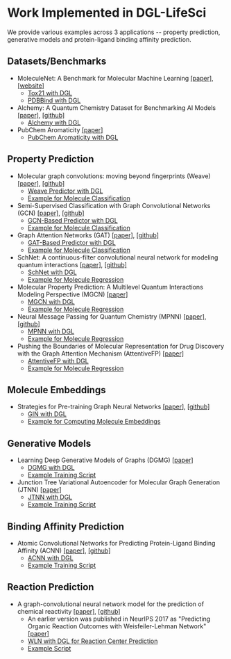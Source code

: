 # Work Implemented in DGL-LifeSci

We provide various examples across 3 applications -- property prediction, generative models and protein-ligand binding affinity prediction.

## Datasets/Benchmarks

- MoleculeNet: A Benchmark for Molecular Machine Learning [[paper]](https://arxiv.org/abs/1703.00564), [[website]](http://moleculenet.ai/)
    - [Tox21 with DGL](../python/dgllife/data/tox21.py)
    - [PDBBind with DGL](../python/dgllife/data/pdbbind.py)
- Alchemy: A Quantum Chemistry Dataset for Benchmarking AI Models [[paper]](https://arxiv.org/abs/1906.09427), [[github]](https://github.com/tencent-alchemy/Alchemy)
    - [Alchemy with DGL](../python/dgllife/data/alchemy.py)
- PubChem Aromaticity [[paper]](https://pubs.acs.org/doi/10.1021/acs.jmedchem.9b00959)
    - [PubChem Aromaticity with DGL](../python/dgllife/data/pubchem_aromaticity.py)

## Property Prediction

- Molecular graph convolutions: moving beyond fingerprints (Weave) [[paper]](https://arxiv.org/abs/1603.00856), [[github]](https://github.com/deepchem/deepchem)
    - [Weave Predictor with DGL](../python/dgllife/model/model_zoo/weave_predictor.py)
    - [Example for Molecule Classification](property_prediction/moleculenet/classification.py)
- Semi-Supervised Classification with Graph Convolutional Networks (GCN) [[paper]](https://arxiv.org/abs/1609.02907), [[github]](https://github.com/tkipf/gcn)
    - [GCN-Based Predictor with DGL](../python/dgllife/model/model_zoo/gcn_predictor.py)
    - [Example for Molecule Classification](property_prediction/moleculenet/classification.py)
- Graph Attention Networks (GAT) [[paper]](https://arxiv.org/abs/1710.10903), [[github]](https://github.com/PetarV-/GAT)
    - [GAT-Based Predictor with DGL](../python/dgllife/model/model_zoo/gat_predictor.py)
    - [Example for Molecule Classification](property_prediction/moleculenet/classification.py)
- SchNet: A continuous-filter convolutional neural network for modeling quantum interactions [[paper]](https://arxiv.org/abs/1706.08566), [[github]](https://github.com/atomistic-machine-learning/SchNet)
    - [SchNet with DGL](../python/dgllife/model/model_zoo/schnet_predictor.py)
    - [Example for Molecule Regression](property_prediction/alchemy/main.py)
- Molecular Property Prediction: A Multilevel Quantum Interactions Modeling Perspective (MGCN) [[paper]](https://arxiv.org/abs/1906.11081)
    - [MGCN with DGL](../python/dgllife/model/model_zoo/mgcn_predictor.py)
    - [Example for Molecule Regression](property_prediction/alchemy/main.py)
- Neural Message Passing for Quantum Chemistry (MPNN) [[paper]](https://arxiv.org/abs/1704.01212), [[github]](https://github.com/brain-research/mpnn)
    - [MPNN with DGL](../python/dgllife/model/model_zoo/mpnn_predictor.py)
    - [Example for Molecule Regression](property_prediction/alchemy/main.py)
- Pushing the Boundaries of Molecular Representation for Drug Discovery with the Graph Attention Mechanism (AttentiveFP) [[paper]](https://pubs.acs.org/doi/abs/10.1021/acs.jmedchem.9b00959)
    - [AttentiveFP with DGL](../python/dgllife/model/model_zoo/attentivefp_predictor.py)
    - [Example for Molecule Regression](property_prediction/pubchem_aromaticity/main.py)

## Molecule Embeddings

- Strategies for Pre-training Graph Neural Networks [[paper]](https://arxiv.org/abs/1905.12265), [[github]](https://github.com/snap-stanford/pretrain-gnns)
    - [GIN with DGL](../python/dgllife/model/model_zoo/gin_predictor.py)
    - [Example for Computing Molecule Embeddings](molecule_embeddings/main.py)

## Generative Models

- Learning Deep Generative Models of Graphs (DGMG) [[paper]](https://arxiv.org/abs/1803.03324)
    - [DGMG with DGL](../python/dgllife/model/model_zoo/dgmg.py)
    - [Example Training Script](generative_models/dgmg)
- Junction Tree Variational Autoencoder for Molecular Graph Generation (JTNN) [[paper]](https://arxiv.org/abs/1802.04364)
    - [JTNN with DGL](../python/dgllife/model/model_zoo/jtnn)
    - [Example Training Script](generative_models/jtnn)

## Binding Affinity Prediction

- Atomic Convolutional Networks for Predicting Protein-Ligand Binding Affinity (ACNN) [[paper]](https://arxiv.org/abs/1703.10603), [[github]](https://github.com/deepchem/deepchem/tree/master/contrib/atomicconv)
    - [ACNN with DGL](../python/dgllife/model/model_zoo/acnn.py)
    - [Example Training Script](binding_affinity_prediction)

## Reaction Prediction
- A graph-convolutional neural network model for the prediction of chemical reactivity [[paper]](https://pubs.rsc.org/en/content/articlelanding/2019/sc/c8sc04228d#!divAbstract), [[github]](https://github.com/connorcoley/rexgen_direct)
    - An earlier version was published in NeurIPS 2017 as "Predicting Organic Reaction Outcomes with Weisfeiler-Lehman Network" [[paper]](https://arxiv.org/abs/1709.04555)
    - [WLN with DGL for Reaction Center Prediction](../python/dgllife/model/model_zoo/wln_reaction_center.py)
    - [Example Script](reaction_prediction/rexgen_direct)
